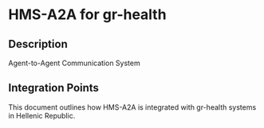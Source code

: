 # HMS-A2A for gr-health

## Description

Agent-to-Agent Communication System

## Integration Points

This document outlines how HMS-A2A is integrated with gr-health systems in Hellenic Republic.

